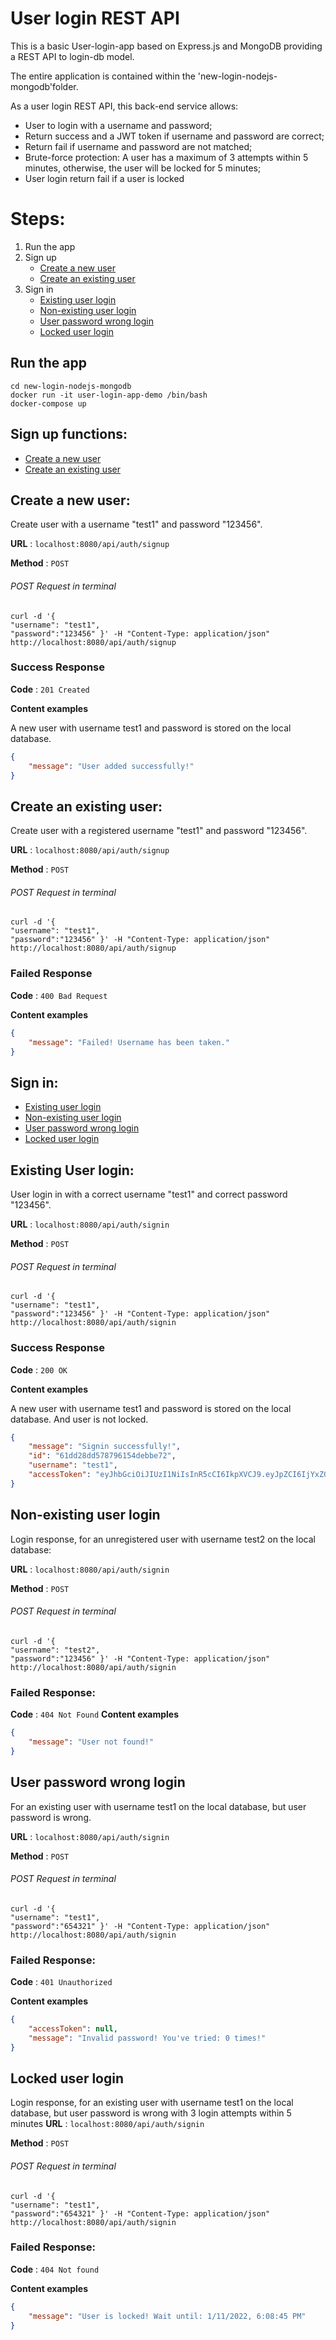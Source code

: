# User login REST API

This is a basic User-login-app based on Express.js and MongoDB providing a REST API to login-db model.

The entire application is contained within the 'new-login-nodejs-mongodb'folder.

As a user login REST API, this back-end service allows:
- User to login with a username and password;
- Return success and a JWT token if username and password are correct;
- Return fail if username and password are not matched;
- Brute-force protection: A user has a maximum of 3 attempts within 5 minutes, otherwise, the user will be locked for 5 minutes;
- User login return fail if a user is locked


# Steps:
1. Run the app
2. Sign up 
    - [Create a new user](#create-a-new-user)
    - [Create an existing user](#create-an-existing-user)
3. Sign in
    - [Existing user login](#existing-user-login)
    - [Non-existing user login](#non-existing-user-login)
    - [User password wrong login](#user-password-wrong-login)
    - [Locked user login](#locked-user-login)
   
## Run the app

    cd new-login-nodejs-mongodb
    docker run -it user-login-app-demo /bin/bash
    docker-compose up
## Sign up functions: 
- [Create a new user](#create-a-new-user)
- [Create an existing user](#create-an-existing-user)

## Create a new user:
Create user with a username "test1" and password "123456".

**URL** : `localhost:8080/api/auth/signup`

**Method** : `POST`
###### POST Request in terminal

    curl -d '{
    "username": "test1",
    "password":"123456" }' -H "Content-Type: application/json" http://localhost:8080/api/auth/signup

### Success Response

**Code** : `201 Created`

**Content examples**

A new user with username test1 and password is stored on the local database.

```json
{
    "message": "User added successfully!"
}
```
## Create an existing user:
Create user with a registered username "test1" and password "123456".

**URL** : `localhost:8080/api/auth/signup`

**Method** : `POST`
###### POST Request in terminal

    curl -d '{
    "username": "test1",
    "password":"123456" }' -H "Content-Type: application/json" http://localhost:8080/api/auth/signup

### Failed Response

**Code** : `400 Bad Request`

**Content examples**

```json
{
    "message": "Failed! Username has been taken."
}
```
## Sign in:
- [Existing user login](#existing-user-login)
- [Non-existing user login](#non-existing-user-login)
- [User password wrong login](#user-password-wrong-login)
- [Locked user login](#locked-user-login)
## Existing User login:

User login in with a correct username "test1" and correct password "123456".

**URL** : `localhost:8080/api/auth/signin`

**Method** : `POST`

###### POST Request in terminal

    curl -d '{
    "username": "test1",
    "password":"123456" }' -H "Content-Type: application/json" http://localhost:8080/api/auth/signin

### Success Response

**Code** : `200 OK`

**Content examples**

A new user with username test1 and password is stored on the local database. And user is not locked.

```json
{
    "message": "Signin successfully!",
    "id": "61dd28dd578796154debbe72",
    "username": "test1",
    "accessToken": "eyJhbGciOiJIUzI1NiIsInR5cCI6IkpXVCJ9.eyJpZCI6IjYxZGQyOGRkNTc4Nzk2MTU0ZGViYmU3MiIsImlhdCI6MTY0MTg4NDIzNywiZXhwIjoxNjQxOTcwNjM3fQ.AI7q-DiYCz-4xnGCc82cU-DPO2oq9NptemTTa0ijIMU"
}
```

## Non-existing user login
Login response, for an unregistered user with username test2 on the local database:

**URL** : `localhost:8080/api/auth/signin`

**Method** : `POST`

###### POST Request in terminal

    curl -d '{
    "username": "test2",
    "password":"123456" }' -H "Content-Type: application/json" http://localhost:8080/api/auth/signin
  
### Failed Response: 

**Code** : `404 Not Found`
**Content examples**

```json
{
    "message": "User not found!"
}
```

## User password wrong login
For an existing user with username test1 on the local database, but user password is wrong.

**URL** : `localhost:8080/api/auth/signin`

**Method** : `POST`
###### POST Request in terminal

    curl -d '{
    "username": "test1",
    "password":"654321" }' -H "Content-Type: application/json" http://localhost:8080/api/auth/signin
    
### Failed Response:
**Code** : `401 Unauthorized`

**Content examples**
```json
{
    "accessToken": null,
    "message": "Invalid password! You've tried: 0 times!"
}
```
## Locked user login
Login response, for an existing user with username test1 on the local database, but user password is wrong with 3 login attempts within 5 minutes
**URL** : `localhost:8080/api/auth/signin`

**Method** : `POST`
###### POST Request in terminal

    curl -d '{
    "username": "test1",
    "password":"654321" }' -H "Content-Type: application/json" http://localhost:8080/api/auth/signin
    
### Failed Response:
**Code** : `404 Not found`

**Content examples**
```json
{
    "message": "User is locked! Wait until: 1/11/2022, 6:08:45 PM"
}
```

